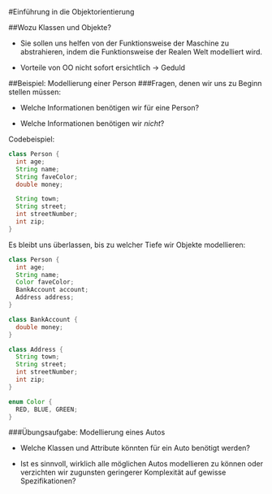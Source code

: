 #Einführung in die Objektorientierung

##Wozu Klassen und Objekte?

* Sie sollen uns helfen von der Funktionsweise der Maschine zu abstrahieren, indem die Funktionsweise der Realen Welt modelliert wird.

* Vorteile von OO nicht sofort ersichtlich -> Geduld

##Beispiel: Modellierung einer Person
###Fragen, denen wir uns zu Beginn stellen müssen:
* Welche Informationen benötigen wir für eine Person?

* Welche Informationen benötigen wir _nicht_?

Codebeispiel:

```java
class Person {
  int age;
  String name;
  String faveColor;
  double money;

  String town;
  String street;
  int streetNumber;
  int zip;
}
```

Es bleibt uns überlassen, bis zu welcher Tiefe wir Objekte modellieren:

```java
class Person {
  int age;
  String name;
  Color faveColor;
  BankAccount account;
  Address address;
}

class BankAccount {
  double money;
}

class Address {
  String town;
  String street;
  int streetNumber;
  int zip;
}

enum Color {
  RED, BLUE, GREEN;
}
```

###Übungsaufgabe: Modellierung eines Autos
* Welche Klassen und Attribute könnten für ein Auto benötigt werden?

* Ist es sinnvoll, wirklich alle möglichen Autos modellieren zu können oder verzichten wir zugunsten geringerer Komplexität auf gewisse Spezifikationen?